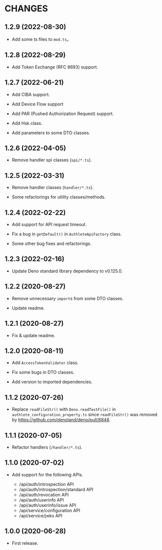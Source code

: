 CHANGES
=======

1.2.9 (2022-08-30)
------------------

- Add some ts files to `mod.ts`。


1.2.8 (2022-08-29)
------------------

- Add Token Exchange (RFC 8693) support.


1.2.7 (2022-06-21)
------------------

- Add CIBA support.

- Add Device Flow support

- Add PAR (Pushed Authorization Request) support.

- Add Hsk class.

- Add parameters to some DTO classes.


1.2.6 (2022-04-05)
------------------

- Remove handler spi classes (`spi/*.ts`).


1.2.5 (2022-03-31)
------------------

- Remove handler classes (`handler/*.ts`).

- Some refactorings for utility classes/methods.


1.2.4 (2022-02-22)
------------------

- Add support for API request timeout.

- Fix a bug in `getDefault()` in `AuthleteApiFactory` class.

- Some other bug fixes and refactorings.


1.2.3 (2022-02-16)
------------------

- Update Deno standard library dependency to v0.125.0.


1.2.2 (2020-08-27)
------------------

- Remove unnecessary `import`s from some DTO classes.

- Update readme.


1.2.1 (2020-08-27)
------------------

- Fix & update readme.


1.2.0 (2020-08-11)
------------------

- Add `AccessTokenValidator` class.

- Fix some bugs in DTO classes.

- Add version to imported dependencies.


1.1.2 (2020-07-26)
------------------

- Replace `readFileStr()` with `Deno.readTextFile()` in `authlete_configuration_property.ts`
since `readFileStr()` was removed by https://github.com/denoland/deno/pull/6848.


1.1.1 (2020-07-05)
------------------

- Refactor handlers (`/handler/*.ts`).


1.1.0 (2020-07-02)
------------------

- Add support for the following APIs.

  - /api/auth/introspection API
  - /api/auth/introspection/standard API
  - /api/auth/revocation API
  - /api/auth/userinfo API
  - /api/auth/userinfo/issue API
  - /api/service/configuration API
  - /api/service/jwks API


1.0.0 (2020-06-28)
------------------

- First release.